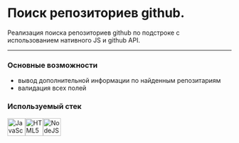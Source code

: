 
# Поиск репозиториев github.

Реализация поиска репозиториев github по подстроке с использованием нативного JS и github API.

---

### Основные возможности

- вывод дополнительной информации по найденным репозитариям
- валидация всех полей

### Используемый стек

<img src="https://cdn.jsdelivr.net/gh/devicons/devicon/icons/javascript/javascript-original.svg" title="JavaScript" width="40" height="40" /><img src="https://cdn.jsdelivr.net/gh/devicons/devicon/icons/html5/html5-original.svg" title="HTML5" width="40" height="40" /><img src="https://cdn.jsdelivr.net/gh/devicons/devicon/icons/sass/sass-original.svg" title="NodeJS" width="40" height="40" />
